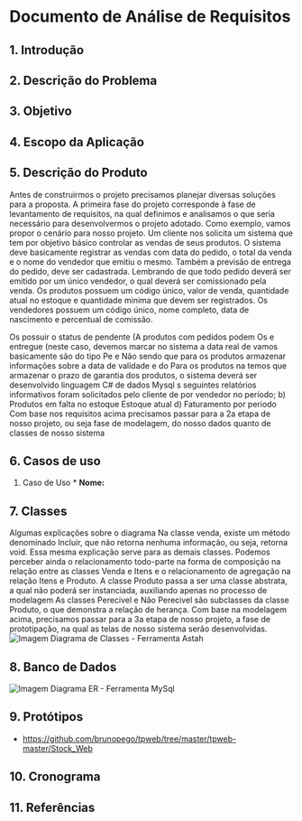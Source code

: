 # Documento de Análise de Requisitos

## 1. Introdução



## 2. Descrição do Problema

## 3. Objetivo

## 4. Escopo da Aplicação

## 5. Descrição do Produto
Antes de construirmos o projeto precisamos planejar diversas soluções para a proposta. A primeira fase do projeto corresponde à fase de levantamento de requisitos, na qual definimos e analisamos o que seria necessário para desenvolvermos o projeto adotado. Como exemplo, vamos propor o cenário para nosso projeto. Um cliente nos solicita um sistema que tem por objetivo básico controlar as vendas de seus produtos. O sistema deve basicamente registrar as vendas com data do pedido, o total da venda e o nome do vendedor que emitiu o mesmo. Também a previsão de entrega do pedido, deve ser cadastrada. Lembrando de que todo pedido deverá ser emitido por um único vendedor, o qual deverá ser comissionado pela venda. Os produtos possuem um código único, valor de venda, quantidade atual no estoque e quantidade minima que devem ser registrados. Os vendedores possuem um código único, nome completo, data de nascimento e percentual de comissão. 

Os possuir o status de pendente (A produtos com pedidos podem Os e entregue (neste caso, devemos marcar no sistema a data real de vamos basicamente são do tipo Pe e Não sendo que para os produtos armazenar informações sobre a data de validade e do Para os produtos na temos que armazenar o prazo de garantia dos produtos, o sistema deverá ser desenvolvido linguagem C# de dados Mysql s seguintes relatórios informativos foram solicitados pelo cliente de por vendedor no período; b) Produtos em falta no estoque Estoque atual d) Faturamento por periodo Com base nos requisitos acima precisamos passar para a 2a etapa de nosso projeto, ou seja fase de modelagem, do nosso dados quanto de classes de nosso sistema
## 6. Casos de uso
  1. Caso de Uso
    * **Nome:**

## 7. Classes

Algumas explicações sobre o diagrama Na classe venda, existe um método denominado Incluir, que não retorna nenhuma informação, ou seja, retorna void. Essa mesma explicação serve para as demais classes. Podemos perceber ainda o relacionamento todo-parte na forma de composição na relação entre as classes Venda e Itens e o relacionamento de agregação na relação Itens e Produto. A classe Produto passa a ser uma classe abstrata, a qual não poderá ser instanciada, auxiliando apenas no processo de modelagem As classes Perecivel e Não Perecivel são subclasses da classe Produto, o que demonstra a relação de herança. Com base na modelagem acima, precisamos passar para a 3a etapa de nosso projeto, a fase de prototipação, na qual as telas de nosso sistema serão desenvolvidas.
![Imagem Diagrama de Classes - Ferramenta Astah](https://github.com/brunopego/tpweb/blob/master/imagens/Clas.jpg)

## 8. Banco de Dados
![Imagem Diagrama ER - Ferramenta MySql](https://github.com/brunopego/tpweb/blob/master/imagens/estoque.png)

## 9. Protótipos
* https://github.com/brunopego/tpweb/tree/master/tpweb-master/Stock_Web

## 10. Cronograma

## 11. Referências

